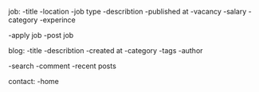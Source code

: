 job:
-title
-location
-job type
-describtion
-published at
-vacancy
-salary
-category
-experince

-apply job
-post job

blog:
-title
-describtion
-created at
-category
-tags
-author

-search
-comment
-recent posts

contact:
-home
